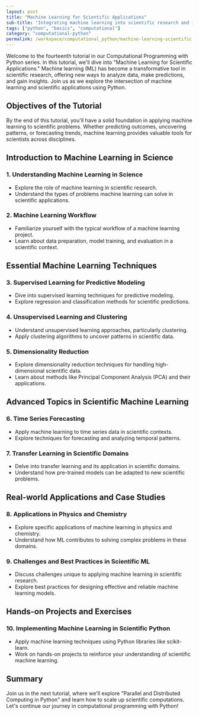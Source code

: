 ```yaml
---
layout: post
title: "Machine Learning for Scientific Applications"
sub-title: "Integrating machine learning into scientific research and implementing algorithms for enhanced analysis."
tags: ["python", "basics", "computational"]
category: "computational-python"
permalink: /workspace/computational_python/machine-learning-scientific
---
```


Welcome to the fourteenth tutorial in our Computational Programming with Python series. In this tutorial, we'll dive into "Machine Learning for Scientific Applications." Machine learning (ML) has become a transformative tool in scientific research, offering new ways to analyze data, make predictions, and gain insights. Join us as we explore the intersection of machine learning and scientific applications using Python.

## Objectives of the Tutorial

By the end of this tutorial, you'll have a solid foundation in applying machine learning to scientific problems. Whether predicting outcomes, uncovering patterns, or forecasting trends, machine learning provides valuable tools for scientists across disciplines. 

## Introduction to Machine Learning in Science

### 1. Understanding Machine Learning in Science
   - Explore the role of machine learning in scientific research.
   - Understand the types of problems machine learning can solve in scientific applications.

### 2. Machine Learning Workflow
   - Familiarize yourself with the typical workflow of a machine learning project.
   - Learn about data preparation, model training, and evaluation in a scientific context.

## Essential Machine Learning Techniques

### 3. Supervised Learning for Predictive Modeling
   - Dive into supervised learning techniques for predictive modeling.
   - Explore regression and classification methods for scientific predictions.

### 4. Unsupervised Learning and Clustering
   - Understand unsupervised learning approaches, particularly clustering.
   - Apply clustering algorithms to uncover patterns in scientific data.

### 5. Dimensionality Reduction
   - Explore dimensionality reduction techniques for handling high-dimensional scientific data.
   - Learn about methods like Principal Component Analysis (PCA) and their applications.

## Advanced Topics in Scientific Machine Learning

### 6. Time Series Forecasting
   - Apply machine learning to time series data in scientific contexts.
   - Explore techniques for forecasting and analyzing temporal patterns.

### 7. Transfer Learning in Scientific Domains
   - Delve into transfer learning and its application in scientific domains.
   - Understand how pre-trained models can be adapted to new scientific problems.

## Real-world Applications and Case Studies

### 8. Applications in Physics and Chemistry
   - Explore specific applications of machine learning in physics and chemistry.
   - Understand how ML contributes to solving complex problems in these domains.

### 9. Challenges and Best Practices in Scientific ML
   - Discuss challenges unique to applying machine learning in scientific research.
   - Explore best practices for designing effective and reliable machine learning models.

## Hands-on Projects and Exercises

### 10. Implementing Machine Learning in Scientific Python
   - Apply machine learning techniques using Python libraries like scikit-learn.
   - Work on hands-on projects to reinforce your understanding of scientific machine learning.


## Summary

Join us in the next tutorial, where we'll explore "Parallel and Distributed Computing in Python" and learn how to scale up scientific computations. Let's continue our journey in computational programming with Python!
